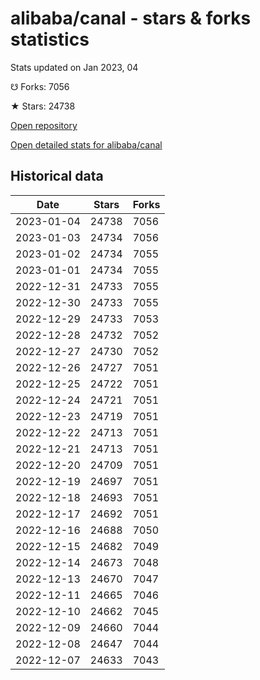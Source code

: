 # alibaba/canal - stars & forks statistics

Stats updated on Jan 2023, 04

☋ Forks: 7056

★ Stars: 24738

[Open repository](https://github.com/alibaba/canal)

[Open detailed stats for alibaba/canal](https://reviewgithub.com/rep/alibaba/canal)

## Historical data
| Date | Stars | Forks |
|------|-------|-------|
| 2023-01-04 | 24738 | 7056 | 
| 2023-01-03 | 24734 | 7056 | 
| 2023-01-02 | 24734 | 7055 | 
| 2023-01-01 | 24734 | 7055 | 
| 2022-12-31 | 24733 | 7055 | 
| 2022-12-30 | 24733 | 7055 | 
| 2022-12-29 | 24733 | 7053 | 
| 2022-12-28 | 24732 | 7052 | 
| 2022-12-27 | 24730 | 7052 | 
| 2022-12-26 | 24727 | 7051 | 
| 2022-12-25 | 24722 | 7051 | 
| 2022-12-24 | 24721 | 7051 | 
| 2022-12-23 | 24719 | 7051 | 
| 2022-12-22 | 24713 | 7051 | 
| 2022-12-21 | 24713 | 7051 | 
| 2022-12-20 | 24709 | 7051 | 
| 2022-12-19 | 24697 | 7051 | 
| 2022-12-18 | 24693 | 7051 | 
| 2022-12-17 | 24692 | 7051 | 
| 2022-12-16 | 24688 | 7050 | 
| 2022-12-15 | 24682 | 7049 | 
| 2022-12-14 | 24673 | 7048 | 
| 2022-12-13 | 24670 | 7047 | 
| 2022-12-11 | 24665 | 7046 | 
| 2022-12-10 | 24662 | 7045 | 
| 2022-12-09 | 24660 | 7044 | 
| 2022-12-08 | 24647 | 7044 | 
| 2022-12-07 | 24633 | 7043 | 


